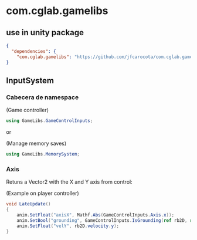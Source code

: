 # com.cglab.gamelibs
## use in unity package

```json
{
  "dependencies": {
    "com.cglab.gamelibs": "https://github.com/jfcarocota/com.cglab.gamelibs.git"
}
```

## InputSystem

### Cabecera de namespace

(Game controller)
```csharp
using GameLibs.GameControlInputs;
```
or

(Manage memory saves)
```csharp
using GameLibs.MemorySystem;
```

### Axis
<p style="text-aling="center";">
 Retuns a Vector2 with the X and Y axis from control:
</p>

  (Example on player controller)
  
  ```csharp
  void LateUpdate()
  {
      anim.SetFloat("axisX", Mathf.Abs(GameControlInputs.Axis.x));
      anim.SetBool("grounding", GameControlInputs.IsGrounding(ref rb2D, ref groundFilter));
      anim.SetFloat("velY", rb2D.velocity.y);
  }
  ```
